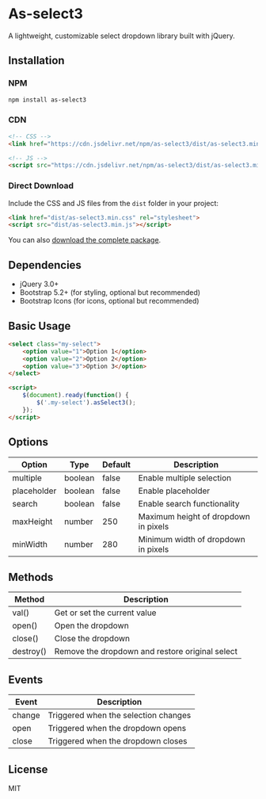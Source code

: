 # As-select3

A lightweight, customizable select dropdown library built with jQuery.

## Installation

### NPM
```bash
npm install as-select3
```

### CDN
```html
<!-- CSS -->
<link href="https://cdn.jsdelivr.net/npm/as-select3/dist/as-select3.min.css" rel="stylesheet">

<!-- JS -->
<script src="https://cdn.jsdelivr.net/npm/as-select3/dist/as-select3.min.js"></script>
```

### Direct Download
Include the CSS and JS files from the `dist` folder in your project:

```html
<link href="dist/as-select3.min.css" rel="stylesheet">
<script src="dist/as-select3.min.js"></script>
```

You can also [download the complete package](https://sunil4587.github.io/As-select3/as-select3.zip).

## Dependencies

- jQuery 3.0+
- Bootstrap 5.2+ (for styling, optional but recommended)
- Bootstrap Icons (for icons, optional but recommended)

## Basic Usage

```html
<select class="my-select">
    <option value="1">Option 1</option>
    <option value="2">Option 2</option>
    <option value="3">Option 3</option>
</select>

<script>
    $(document).ready(function() {
        $('.my-select').asSelect3();
    });
</script>
```

## Options

| Option | Type | Default | Description |
|--------|------|---------|-------------|
| multiple | boolean | false | Enable multiple selection |
| placeholder | boolean | false | Enable placeholder |
| search | boolean | false | Enable search functionality |
| maxHeight | number | 250 | Maximum height of dropdown in pixels |
| minWidth | number | 280 | Minimum width of dropdown in pixels |

## Methods

| Method | Description |
|--------|-------------|
| val() | Get or set the current value |
| open() | Open the dropdown |
| close() | Close the dropdown |
| destroy() | Remove the dropdown and restore original select |

## Events

| Event | Description |
|-------|-------------|
| change | Triggered when the selection changes |
| open | Triggered when the dropdown opens |
| close | Triggered when the dropdown closes |

## License

MIT
